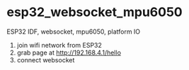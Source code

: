 # esp32_websocket_mpu6050
ESP32 IDF, websocket, mpu6050, platform IO

1. join wifi network from ESP32
2. grab page at http://192.168.4.1/hello
3. connect websocket
